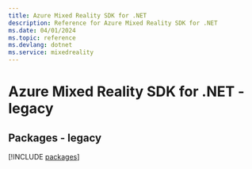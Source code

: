 ```yaml
---
title: Azure Mixed Reality SDK for .NET
description: Reference for Azure Mixed Reality SDK for .NET
ms.date: 04/01/2024
ms.topic: reference
ms.devlang: dotnet
ms.service: mixedreality
---
```

# Azure Mixed Reality SDK for .NET - legacy
## Packages - legacy
[!INCLUDE [packages](mixed-reality-index.md)]